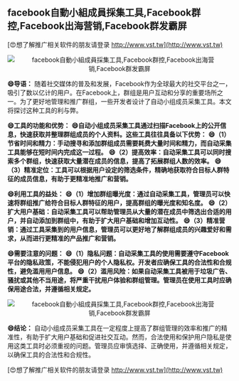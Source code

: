 ## **facebook自動小組成員採集工具,Facebook群控,Facebook出海营销,Facebook群发霸屏**

[😍想了解推广相关软件的朋友请登录 http://www.vst.tw](http://www.vst.tw)

 <center><img src="https://vst.tw/MP4/tuiguang/png/4.png" alt="facebook自動小組成員採集工具,Facebook群控,Facebook出海营销,Facebook群发霸屏"></center>

**😄导语：**
随着社交媒体的普及和发展，Facebook作为全球最大的社交平台之一，吸引了数以亿计的用户。在Facebook上，群组是用户互动和分享的重要场所之一。为了更好地管理和推广群组，一些开发者设计了自动小组成员采集工具。本文将探讨这种工具的利与弊。

**😄工具的功能和优势：**
**😄自动小组成员采集工具通过扫描Facebook上的公开信息，快速获取并整理群组成员的个人资料。这些工具往往具备以下优势：**
**😄（1）节省时间和精力：手动搜寻和添加群组成员需要耗费大量时间和精力，而自动采集工具能够在短时间内完成这一过程。**
**😄（2）提高效率：自动采集工具可以同时搜索多个群组，快速获取大量潜在成员的信息，提高了拓展群组人数的效率。**
**😄（3）精准定位：工具可以根据用户设定的筛选条件，精确地获取符合目标人群特征的成员信息，有助于更精准地推广和营销。**

**😄利用工具的益处：**
**😄（1）增加群组曝光度：通过自动采集工具，管理员可以快速将群组推广给符合目标人群特征的用户，提高群组的曝光度和知名度。**
**😄（2）扩大用户基础：自动采集工具可以帮助管理员从大量的潜在成员中筛选出合适的用户，并自动添加到群组中，有助于扩大用户基础和增加互动性。**
**😄（3）精准营销：通过工具采集到的用户信息，管理员可以更好地了解群组成员的兴趣爱好和需求，从而进行更精准的产品推广和营销。**

**😄需要注意的问题：**
**😄（1）隐私问题：自动采集工具的使用需要遵守Facebook平台的隐私政策，不能侵犯用户的个人隐私权。开发者应确保工具的合法性和合规性，避免滥用用户信息。**
**😄（2）滥用风险：如果自动采集工具被用于垃圾广告、骚扰或其他不当用途，将严重干扰用户体验和群组管理。管理员在使用工具时应确保用途合法，并遵循相关规定。**

 <center><img src="https://vst.tw/MP4/tuiguang/png/7.png" alt="facebook自動小組成員採集工具,Facebook群控,Facebook出海营销,Facebook群发霸屏"></center>

**😄结论：**
自动小组成员采集工具在一定程度上提高了群组管理的效率和推广的精准性，有助于扩大用户基础和促进社交互动。然而，合法使用和保护用户隐私是使用这类工具时必须重视的问题。管理员应审慎选择、正确使用，并遵循相关规定，以确保工具的合法性和合规性。

[😍想了解推广相关软件的朋友请登录 http://www.vst.tw](http://www.vst.tw)



